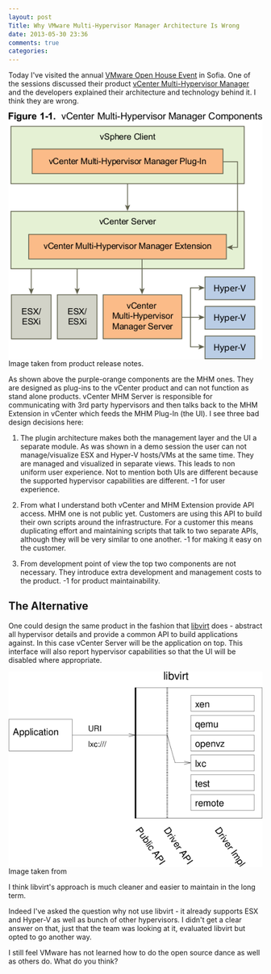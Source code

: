 ```yaml
---
layout: post
Title: Why VMware Multi-Hypervisor Manager Architecture Is Wrong
date: 2013-05-30 23:36
comments: true
categories: 
---
```


Today I've visited the annual 
[VMware Open House Event](http://www.openhouse.vmware-bulgaria.com/) in Sofia.
One of the sessions discussed their product 
[vCenter Multi-Hypervisor Manager](http://www.vmware.com/support/mhm/doc/vcenter-multi-hypervisor-manager-10-release-notes.html)
and the developers explained their architecture and technology behind it. 
I think they are wrong.

<img src="/images/vmware_mhm_architecture.png" alt="MHM Architecture" style="clear:both;display:block;"/>
Image taken from product release notes.

As shown above the purple-orange components are the MHM ones. They are designed as
plug-ins to the vCenter product and can not function as stand alone products.
vCenter MHM Server is responsible for communicating with 3rd party hypervisors
and then talks back to the MHM Extension in vCenter which feeds the MHM Plug-In (the UI).
I see three bad design decisions here: 

1) The plugin architecture makes both the management layer and the UI a separate module.
As was shown in a demo session the user can not manage/visualize ESX and Hyper-V hosts/VMs
at the same time. They are managed and visualized in separate views. 
This leads to non uniform user experience. Not to mention both UIs are different because the
supported hypervisor capabilities are different. -1 for user experience. 

2) From what I understand both vCenter and MHM Extension provide API access. MHM one is not public yet.
Customers are using this API to build their own scripts around the infrastructure. For a customer
this means duplicating effort and maintaining scripts that talk to two separate APIs, although they
will be very similar to one another. -1 for making it easy on the customer.

3) From development point of view the top two components are not necessary. They introduce
extra development and management costs to the product. -1 for product maintainability.

The Alternative
----------------

One could design the same product in the fashion that [libvirt](http://libvirt.org) does - 
abstract all hypervisor details and provide a common API to build applications against.
In this case vCenter Server will be the application on top.
This interface will also report hypervisor capabilities so that the UI will be disabled
where appropriate. 

<img src="/images/libvirt-driver-arch.png" alt="Libvirt Driver Architecture" style="clear:both;display:block;"/>
Image taken from <http://libvirt.org/api.html>

I think libvirt's approach is much cleaner and easier to maintain in the long term.

Indeed I've asked the question why not use libvirt - 
it already supports ESX and Hyper-V as well as bunch of other hypervisors. I didn't get a clear
answer on that, just that the team was looking at it, evaluated libvirt but opted to go
another way. 

I still feel VMware has not learned how to do the open source dance as well as others do.
What do you think? 
